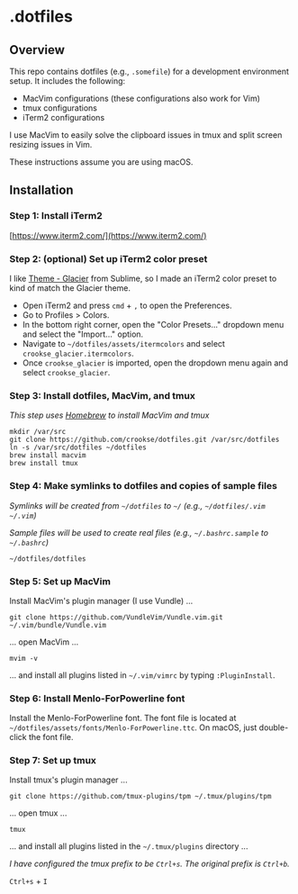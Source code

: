 # .dotfiles

## Overview

This repo contains dotfiles (e.g., `.somefile`) for a development environment setup. It includes the following:

* MacVim configurations (these configurations also work for Vim)
* tmux configurations
* iTerm2 configurations

I use MacVim to easily solve the clipboard issues in tmux and split screen resizing issues in Vim.

These instructions assume you are using macOS.

## Installation

### Step 1: Install iTerm2

[https://www.iterm2.com/](https://www.iterm2.com/)

### Step 2: (optional) Set up iTerm2 color preset

I like [Theme - Glacier](https://packagecontrol.io/packages/Theme%20-%20Glacier) from Sublime, so I made an iTerm2 color preset to kind of match the Glacier theme.

* Open iTerm2 and press `cmd` + `,` to open the Preferences.
* Go to Profiles > Colors.
* In the bottom right corner, open the "Color Presets..." dropdown menu and select the "Import..." option.
* Navigate to `~/dotfiles/assets/itermcolors` and select `crookse_glacier.itermcolors`.
* Once `crookse_glacier` is imported, open the dropdown menu again and select `crookse_glacier`.

### Step 3: Install dotfiles, MacVim, and tmux

_This step uses [Homebrew](https://brew.sh/) to install MacVim and tmux_

```
mkdir /var/src
git clone https://github.com/crookse/dotfiles.git /var/src/dotfiles
ln -s /var/src/dotfiles ~/dotfiles
brew install macvim
brew install tmux
```

### Step 4: Make symlinks to dotfiles and copies of sample files

_Symlinks will be created from `~/dotfiles` to `~/` (e.g., `~/dotfiles/.vim ~/.vim`)_

_Sample files will be used to create real files (e.g., `~/.bashrc.sample` to `~/.bashrc`)_

```
~/dotfiles/dotfiles
```

### Step 5: Set up MacVim

Install MacVim's plugin manager (I use Vundle) ...

```
git clone https://github.com/VundleVim/Vundle.vim.git ~/.vim/bundle/Vundle.vim
```

... open MacVim ...

```
mvim -v
```

... and install all plugins listed in `~/.vim/vimrc` by typing `:PluginInstall`.

### Step 6: Install Menlo-ForPowerline font

Install the Menlo-ForPowerline font. The font file is located at `~/dotfiles/assets/fonts/Menlo-ForPowerline.ttc`. On macOS, just double-click the font file.

### Step 7: Set up tmux

Install tmux's plugin manager ...

```
git clone https://github.com/tmux-plugins/tpm ~/.tmux/plugins/tpm
```

... open tmux ...

```
tmux
```

... and install all plugins listed in the `~/.tmux/plugins` directory ...

_I have configured the tmux prefix to be `Ctrl+s`. The original prefix is `Ctrl+b`._

`Ctrl+s` + `I`

